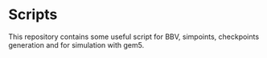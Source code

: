 # Scripts
This repository contains some useful script for BBV, simpoints, checkpoints generation and for simulation with gem5.